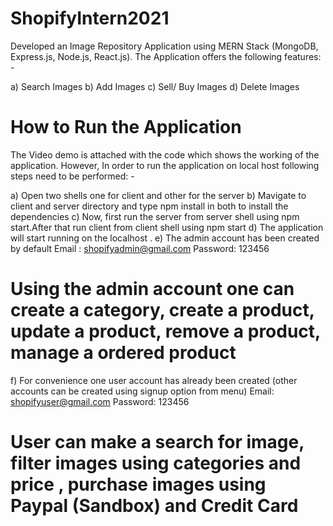 # ShopifyIntern2021

Developed an Image Repository Application using MERN Stack (MongoDB, Express.js, Node.js, React.js). The Application offers the following features: -

a) Search Images 
b) Add Images
c) Sell/ Buy Images
d) Delete Images

# How to Run the Application

The Video demo is attached with the code which shows the working of the application. However, In order to run the application on local host following steps need to be performed: -

a) Open two shells one for client and other for the server 
b) Mavigate to client and server directory and type npm install in both to install the dependencies
c) Now, first run the server from server shell using npm start.After that run client from client shell using npm start
d) The application will start running on the localhost . 
e) The admin account has been created by default
    Email : shopifyadmin@gmail.com
    Password: 123456
# Using the admin account one can create a category, create a product, update a product, remove a product, manage a ordered product
f) For convenience one user account has already been created (other accounts can be created using signup option from menu)
    Email: shopifyuser@gmail.com
    Password: 123456 
# User can make a search for image, filter images using categories  and price , purchase images using Paypal (Sandbox) and Credit Card
